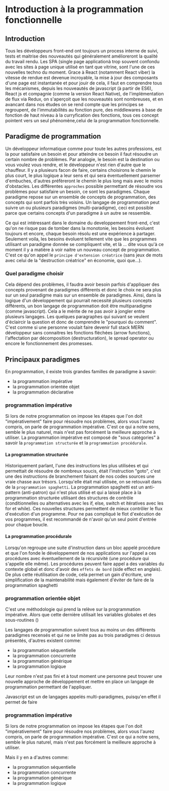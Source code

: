 # Introduction à la programmation fonctionnelle 

## Introduction

Tous les développeurs front-end ont toujours un process interne de suivi, tests et maitrise des nouveautés qui généralement amélioreront la qualité du travail rendu. Les SPA (single page applicationà trop souvent confondu avec les sites à page unique utilisé en tant que vitrine, sont l'une de ces nouvelles techno du moment. Grace à React (notamment React viber) la vitesse de rendue est devenue incroyable, la mise à jour des composants d'une page est instantanée et pour jouir de cela, il faut en comprendre tous les mécanismes, depuis les nouveautés de javascript (à partir de ES6), React js et compagnie (comme la version React Native), de l'implémentation de flux via Redux,  on s'aperçoit que les nouveautés sont nombreuses, et en avancant dans nos études on se rend compte que les principes se regroupent, de l'immutabilités au fonction pure, des middlewares à base de fonction de haut niveau à la curryfication des fonctions, tous ces concept pointent vers un seul phénomène,celui de la programmation fonctionnelle. 

## Paradigme de programmation

Un développeur informatique comme pour toute les autres professions, est la pour satisfaire un besoin et pour atteindre ce besoin il faut résoudre un certain nombre de problèmes. 
Par analogie, le besoin est la destination ou vous voulez vous rendre, et le développeur n'est rien d'autre que le chauffeur. Il y a plusieurs facon de faire, certains choisirons le chemin le plus court, le plus logique a leur sens et qui sera éventuellement parsemer d'embuches, d'autres préfèreront le chemin le plus long mais avec le moins d'obstacles. 
Les différentes `approches` possible permettant de résoudre vos problèmes pour satisfaire un besoin, ce sont les paradigmes. Chaque paradigme repose sur un ensemble de concepts de programmation, des concepts qui sont parfois très voisins. Un langage de programmation peut suivre un ou plusieurs paradigmes (multi-paradigme), ceci est possible parce que certains concepts d'un paradigme à un autre se ressemble. 

Ce qui est intéressant dans le domaine du developpement front-end, c'est qu'on ne risque pas de tomber dans la monotonie, les besoins évoluent toujours et encore, chaque besoin résolu est une expérience à partager. Seulement voila, les besoins évoluent tellement vite que les programmes utilisant un paradigme donnée se compliquent vite, et là ... dite vous qu'à ce moment il y a matière à voir naitre un nouveau concept de programmation. C'est ce qu'on appel le `principe d'extension créatrice` (sans jeux de mots avec celui de la "destruction créatrice" en économie, quoi que...).

### Quel paradigme choisir

Cela dépend des problèmes, il faudra avoir besoin parfois d'appliquer des concepts provenant de paradigmes différents et donc le choix ne sera plus sur un seul paradigme mais sur un ensemble de paradigmes. Ainsi, dans la logique d'un développement qui pourrait necessité plusieurs concepts différents, un bon langage de programmation doit être multiparadigme (comme javascript). Cela a le mérite de ne pas avoir à jongler entre plusieurs langages. Les quelques paragraphes qui suivant se veulent d'éclaircir la question et donc de comprendre le "pourquoi du comment". C'est comme si une personne voulait faire devenir full stack MERN développeur sans connaitres les fonctions fléchées (arrow functions), l'affectation par décomposition (destructuration), le spread operator ou encore le fonctionnement des promesses.


## Principaux paradigmes
En programmation, il existe trois grandes familles de paradigme à savoir:

- la programmation impérative
- la programmation orientée objet
- la programmation déclarative

### programmation impérative
Si lors de notre programmation on impose les étapes que l'on doit "impérativement" faire pour résoudre nos problèmes, alors vous l'aurez compris, on parle de programmation impérative. C'est ce qui a notre sens, semble le plus naturel, mais n'est pas forcément la meilleure approche à utiliser.
La programmation impérative est composé de "sous catégories" à savoir la `programmation structurée` et la `programmation procédurale`.

#### La programmation structurée 

Historiquement parlant, l'une des instructions les plus utilisées et qui permettait de résoudre de nombreux soucis, était l'instruction "goto", c'est une des instructions de branchement faisant de nos codes sources une vraie chasse aux trésors. Lorsqu'elle était mal utilisée, on se retouvait dans de la `programmation spaghetti`. La programmation spaghetti est un anti-pattern (anti-patron) qui n'est plus utilisé et qui a laissé place à la programmation structurée utilisant des structures de contrôle (conditionnelles ou alternatives avec les if, else, switch et itératives avec les for et while). Ces nouvelles structures permettent de mieux contrôler le flux d'exécution d'un programme. Pour ne pas compliqué le flot d'exécution de vos programmes, il est recommandé de n'avoir qu'un seul point d'entrée pour chaque boucle.

#### La programmation procédurale

Lorsqu'on regroupe une suite d'instruction dans un bloc appelé procédure et que l'on fonde le développement de nos applications sur l'appel a ces procédures avec éventuellement de la récursivité (une procédure qui s'appelle elle même). Les procédures peuvent faire appel a des variables du contexte global et donc d'avoir des `effets de bord` (side effect en anglais). De plus cette réutilisation de code, cela permet un gain d'écriture, une simplification de la maintenabilité mais également d'éviter de faire de la programmation spaghetti

### programmation orientée objet

C'est une méthodologie qui prend la relève sur la programmation impérative. Alors que cette dernière utilisait les variables globales et des sous-routines ()

Les langages de programmation suivent tous au moins un des différents paradigmes recensés et qui ne se limite pas au trois paradigmes ci dessus présentés, d'autres existent comme:
- la programmation séquentielle
- la programmation concurrente
- la programmation générique
- la programmation logique

Leur nombre n'est pas fini et à tout moment une personne peut trouver une nouvelle approche de développement et mettre en place un langage de programmation permettant de l'appliquer.

Javascript est un de langages appelés multi-paradigmes, puisqu'en effet il permet de faire

### programmation impérative
Si lors de notre programmation on impose les étapes que l'on doit "impérativement" faire pour résoudre nos problèmes, alors vous l'aurez compris, on parle de programmation impérative. C'est ce qui a notre sens, semble le plus naturel, mais n'est pas forcément la meilleure approche à utiliser.


Mais il y en a d'autres comme:
- la programmation séquentielle
- la programmation concurrente
- la programmation générique
- la programmation logique
